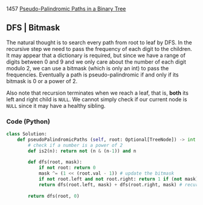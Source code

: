 1457 [Pseudo-Palindromic Paths in a Binary Tree](https://leetcode.com/problems/pseudo-palindromic-paths-in-a-binary-tree/)

## DFS | Bitmask
The natural thought is to search every path from root to leaf by DFS. In the recursive step we need to pass the frequency of each digit to the children. It may appear that a dictionary is required, but since we have a range of digits between 0 and 9 and we only care about the number of each digit modulo 2, we can use a bitmask (which is only an int) to pass the frequencies. Eventually a path is pseudo-palindromic if and only if its bitmask is 0 or a power of 2.

Also note that recursion terminates when we reach a leaf, that is, **both** its left and right child is `NULL`. We cannot simply check if our current node is `NULL` since it may have a healthy sibling.

### Code (Python)
```python
class Solution:
    def pseudoPalindromicPaths (self, root: Optional[TreeNode]) -> int:
        # check if a number is a power of 2
        def is2(n): return not (n & (n-1)) and n
        
        def dfs(root, mask):
            if not root: return 0
            mask ^= (1 << (root.val - 1)) # update the bitmask
            if not root.left and not root.right: return 1 if (not mask) or is2(mask) else 0 # terminate if we reach a leaf
            return dfs(root.left, mask) + dfs(root.right, mask) # recursive step
        
        return dfs(root, 0)
```
